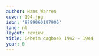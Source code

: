 ```yaml
---
author: Hans Warren
cover: 194.jpg
isbn: '9789060197905'
lang: nl
layout: review
title: Geheim dagboek 1942 - 1944
year: 0
---
```


